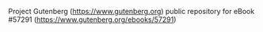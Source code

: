 Project Gutenberg (https://www.gutenberg.org) public repository for
eBook #57291 (https://www.gutenberg.org/ebooks/57291)
